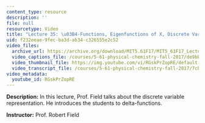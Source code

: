```yaml
---
content_type: resource
description: ''
file: null
resourcetype: Video
title: "Lecture 35: \u03B4-Functions, Eigenfunctions of X, Discrete Variable Representation"
uid: f232eeae-9fec-ba3d-ab34-c326555e2c52
video_files:
  archive_url: https://archive.org/download/MIT5.61F17/MIT5_61F17_Lecture_35_300k.mp4
  video_captions_file: /courses/5-61-physical-chemistry-fall-2017/de9bb1f3187356f7a80a7360f5281428_RGskPrZopRE.vtt
  video_thumbnail_file: https://img.youtube.com/vi/RGskPrZopRE/default.jpg
  video_transcript_file: /courses/5-61-physical-chemistry-fall-2017/7cb65041959d770e6c48d84f38943325_RGskPrZopRE.pdf
video_metadata:
  youtube_id: RGskPrZopRE
---
```


**Description:** In this lecture, Prof. Field talks about the discrete variable representation. He introduces the students to delta-functions.

**Instructor:** Prof. Robert Field